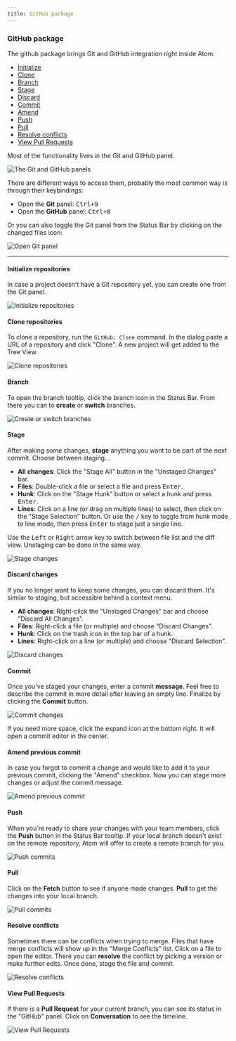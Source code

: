 ```yaml
---
title: GitHub package
---
```

### GitHub package

The github package brings Git and GitHub integration right inside Atom.

- [Initialize](#initialize-repositories)
- [Clone](#clone-repositories)
- [Branch](#branch)
- [Stage](#stage)
- [Discard](#discard-changes)
- [Commit](#commit)
- [Amend](#amend-previous-commit)
- [Push](#push)
- [Pull](#pull)
- [Resolve conflicts](#resolve-conflicts)
- [View Pull Requests](#view-pull-requests)

Most of the functionality lives in the Git and GitHub panel.

![The Git and GitHub panels](../../images/github-panels.png "The Git and GitHub panels")

There are different ways to access them, probably the most common way is through their keybindings:

- Open the **Git** panel: <kbd class=".platform-all">Ctrl+9</kbd>
- Open the **GitHub** panel: <kbd class=".platform-all">Ctrl+8</kbd>

Or you can also toggle the Git panel from the Status Bar by clicking on the changed files icon:

![Open Git panel](../../images/github-open-git-panel.png "Open Git panel")


---

#### Initialize repositories

In case a project doesn't have a Git repository yet, you can create one from the Git panel.

![Initialize repositories](../../images/github-initialize.png "Initialize repositories")


#### Clone repositories

To clone a repository, run the `GitHub: Clone` command. In the dialog paste a URL of a repository and click "Clone". A new project will get added to the Tree View.

![Clone repositories](../../images/github-clone.png "Clone repositories")


#### Branch

To open the branch tooltip, click the branch icon in the Status Bar. From there you can to **create** or **switch** branches.

![Create or switch branches](../../images/github-branch.png "Create or switch branches")


#### Stage

After making some changes, **stage** anything you want to be part of the next commit. Choose between staging...

- **All changes**: Click the "Stage All" button in the "Unstaged Changes" bar.
- **Files**: Double-click a file or select a file and press <kbd class=".platform-all">Enter</kbd>.
- **Hunk**: Click on the "Stage Hunk" button or select a hunk and press <kbd class=".platform-all">Enter</kbd>.
- **Lines**: Click on a line (or drag on multiple lines) to select, then click on the "Stage Selection" button. Or use the <kbd class=".platform-all">/</kbd> key to toggle from hunk mode to line mode, then press <kbd class=".platform-all">Enter</kbd> to stage just a single line.

Use the <kbd class=".platform-all">Left</kbd> or <kbd class=".platform-all">Right</kbd> arrow key to switch between file list and the diff view. Unstaging can be done in the same way.

![Stage changes](../../images/github-stage.png "Stage changes")


#### Discard changes

If you no longer want to keep some changes, you can discard them. It's similar to staging, but accessible behind a context menu.

- **All changes**: Right-click the "Unstaged Changes" bar and choose "Discard All Changes".
- **Files**: Right-click a file (or multiple) and choose "Discard Changes".
- **Hunk**: Click on the trash icon in the top bar of a hunk.
- **Lines**: Right-click on a line (or multiple) and choose "Discard Selection".

![Discard changes](../../images/github-discard.png "Discard changes")


#### Commit

Once you've staged your changes, enter a commit **message**. Feel free to describe the commit in more detail after leaving an empty line. Finalize by clicking the **Commit** button.

![Commit changes](../../images/github-commit.png "Commit changes")

If you need more space, click the expand icon at the bottom right. It will open a commit editor in the center.


#### Amend previous commit

In case you forgot to commit a change and would like to add it to your previous commit, clicking the "Amend" checkbox. Now you can stage more changes or adjust the commit message.

![Amend previous commit](../../images/github-amend.png "Amend previous commit")


#### Push

When you're ready to share your changes with your team members, click the **Push** button in the Status Bar tooltip. If your local branch doesn't exist on the remote repository, Atom will offer to create a remote branch for you.

![Push commits](../../images/github-push.png "Push commits")


#### Pull

Click on the **Fetch** button to see if anyone made changes. **Pull** to get the changes into your local branch.

![Pull commits](../../images/github-pull.png "Pull commits")


#### Resolve conflicts

Sometimes there can be conflicts when trying to merge. Files that have merge conflicts will show up in the "Merge Conflicts" list. Click on a file to open the editor. There you can **resolve** the conflict by picking a version or make further edits. Once done, stage the file and commit.

![Resolve conflicts](../../images/github-resolve-conflicts.png "Resolve conflicts")


#### View Pull Requests

If there is a **Pull Request** for your current branch, you can see its status in the "GitHub" panel. Click on **Conversation** to see the timeline.

![View Pull Requests](../../images/github-view-pull-requests.png "View Pull Requests")

